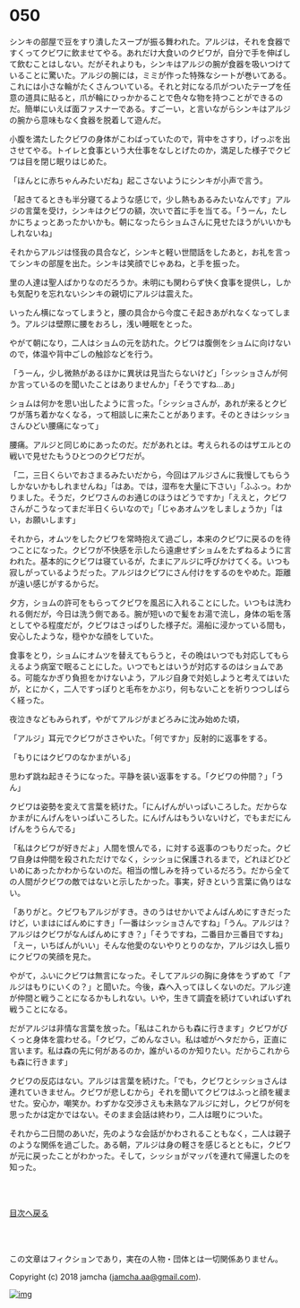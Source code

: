 # 050

シンキの部屋で豆をすり潰したスープが振る舞われた。アルジは，それを食器ですくってクビワに飲ませてやる。あれだけ大食いのクビワが，自分で手を伸ばして飲むことはしない。だがそれよりも，シンキはアルジの腕が食器を吸いつけていることに驚いた。アルジの腕には，ミミが作った特殊なシートが巻いてある。これには小さな輪がたくさんついている。それと対になる爪がついたテープを任意の道具に貼ると，爪が輪にひっかかることで色々な物を持つことができるのだ。簡単にいえば面ファスナーである。すごーい，と言いながらシンキはアルジの腕から意味もなく食器を脱着して遊んだ。  

小腹を満たしたクビワの身体がこわばっていたので，背中をさすり，げっぷを出させてやる。トイレと食事という大仕事をなしとげたのか，満足した様子でクビワは目を閉じ眠りはじめた。  

「ほんとに赤ちゃんみたいだね」起こさないようにシンキが小声で言う。  

「起きてるときも半分寝てるような感じで，少し熱もあるみたいなんです」アルジの言葉を受け，シンキはクビワの額，次いで首に手を当てる。「うーん，たしかにちょっとあったかいかも。朝になったらショムさんに見せたほうがいいかもしれないね」  

それからアルジは怪我の具合など，シンキと軽い世間話をしたあと，お礼を言ってシンキの部屋を出た。シンキは笑顔でじゃあね，と手を振った。  

里の人達は聖人ばかりなのだろうか。未明にも関わらず快く食事を提供し，しかも気配りを忘れないシンキの親切にアルジは震えた。  

いったん横になってしまうと，腰の具合から今度こそ起きあがれなくなってしまう。アルジは壁際に腰をおろし，浅い睡眠をとった。  

やがて朝になり，二人はショムの元を訪れた。クビワは腹側をショムに向けないので，体温や背中ごしの触診などを行う。  

「うーん，少し微熱があるほかに異状は見当たらないけど」「シッショさんが何か言っているのを聞いたことはありませんか」「そうですね…あ」  

ショムは何かを思い出したように言った。「シッショさんが，あれが来るとクビワが落ち着かなくなる，って相談しに来たことがあります。そのときはシッショさんひどい腰痛になって」  

腰痛。アルジと同じめにあったのだ。だがあれとは。考えられるのはザエルとの戦いで見せたもうひとつのクビワだが。  

「二，三日くらいでおさまるみたいだから，今回はアルジさんに我慢してもらうしかないかもしれませんね」「はあ。では，湿布を大量に下さい」「ふふっ。わかりました。そうだ，クビワさんのお通じのほうはどうですか」「ええと，クビワさんがこうなってまだ半日くらいなので」「じゃあオムツをしましょうか」「はい，お願いします」  

それから，オムツをしたクビワを常時抱えて過ごし，本来のクビワに戻るのを待つことになった。クビワが不快感を示したら遠慮せずショムをたずねるように言われた。基本的にクビワは寝ているが，たまにアルジに呼びかけてくる。いつも寂しがっているようだった。アルジはクビワにさん付けをするのをやめた。距離が遠い感じがするからだ。  

夕方，ショムの許可をもらってクビワを風呂に入れることにした。いつもは洗われる側だが，今日は洗う側である。腕が短いので髪をお湯で流し，身体の垢を落としてやる程度だが，クビワはさっぱりした様子だ。湯船に浸かっている間も，安心したような，穏やかな顔をしていた。  

食事をとり，ショムにオムツを替えてもらうと，その晩はいつでも対応してもらえるよう病室で眠ることにした。いつでもとはいうが対応するのはショムである。可能なかぎり負担をかけないよう，アルジ自身で対処しようと考えてはいたが，とにかく，二人ですっぽりと毛布をかぶり，何もないことを祈りつつしばらく経った。  

夜泣きなどもみられず，やがてアルジがまどろみに沈み始めた頃，  

「アルジ」耳元でクビワがささやいた。「何ですか」反射的に返事をする。  

「もりにはクビワのなかまがいる」  

思わず跳ね起きそうになった。平静を装い返事をする。「クビワの仲間？」「うん」  

クビワは姿勢を変えて言葉を続けた。「にんげんがいっぱいころした。だからなかまがにんげんをいっぱいころした。にんげんはもういないけど，でもまだにんげんをうらんでる」  

「私はクビワが好きだよ」人間を恨んでる，に対する返事のつもりだった。クビワ自身は仲間を殺されただけでなく，シッショに保護されるまで，どれほどひどいめにあったかわからないのだ。相当の憎しみを持っているだろう。だから全ての人間がクビワの敵ではないと示したかった。事実，好きという言葉に偽りはない。  

「ありがと。クビワもアルジがすき。きのうはせかいでよんばんめにすきだったけど，いまはにばんめにすき」「一番はシッショさんですね」「うん。アルジは？アルジはクビワがなんばんめにすき？」「そうですね，二番目か三番目ですね」「えー，いちばんがいい」そんな他愛のないやりとりのなか，アルジは久し振りにクビワの笑顔を見た。  

やがて，ふいにクビワは無言になった。そしてアルジの胸に身体をうずめて「アルジはもりにいくの？」と聞いた。今後，森へ入ってほしくないのだ。アルジ達が仲間と戦うことになるかもしれない。いや，生きて調査を続けていればいずれ戦うことになる。  

だがアルジは非情な言葉を放った。「私はこれからも森に行きます」クビワがびくっと身体を震わせる。「クビワ，ごめんなさい。私は嘘がヘタだから，正直に言います。私は森の先に何があるのか，誰がいるのか知りたい。だからこれからも森に行きます」  

クビワの反応はない。アルジは言葉を続けた。「でも，クビワとシッショさんは連れていきません。クビワが悲しむから」それを聞いてクビワはふっと顔を緩ませた。安心か，嘲笑か。わずかな交渉さえも未熟なアルジに対し，クビワが何を思ったかは定かではない。そのまま会話は終わり，二人は眠りについた。  

それから二日間のあいだ，先のような会話がかわされることもなく，二人は親子のような関係を過ごした。ある朝，アルジは身の軽さを感じるとともに，クビワが元に戻ったことがわかった。そして，シッショがマッパを連れて帰還したのを知った。  

<br>  
<br>  

[目次へ戻る](https://github.com/jamcha-aa/OblivionReports/blob/master/README.md)  

<br>  
<br>  

この文章はフィクションであり，実在の人物・団体とは一切関係ありません。  

Copyright (c) 2018 jamcha (jamcha.aa@gmail.com).  

[![img](http://i.creativecommons.org/l/by-nc-sa/4.0/88x31.png)](http://creativecommons.org/licenses/by-nc-sa/4.0/deed)